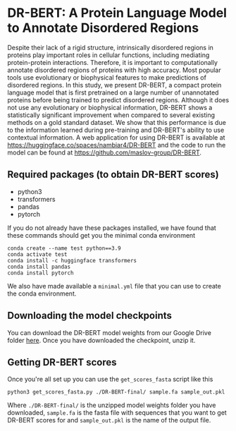 # DR-BERT: A Protein Language Model to Annotate Disordered Regions

Despite their lack of a rigid structure, intrinsically disordered regions in proteins play important roles in cellular functions, including mediating protein-protein interactions. Therefore, it is important to computationally annotate disordered regions of proteins with high accuracy. Most popular tools use evolutionary or biophysical features to make predictions of disordered regions. In this study, we present DR-BERT, a compact protein language model that is first pretrained on a large number of unannotated proteins before being trained to predict disordered regions. Although it does not use any evolutionary or biophysical information, DR-BERT shows a statistically significant improvement when compared to several existing methods on a gold standard dataset. We show that this performance is due to the information learned during pre-training and DR-BERT's ability to use contextual information. A web application for using DR-BERT is available at https://huggingface.co/spaces/nambiar4/DR-BERT and the code to run the model can be found at https://github.com/maslov-group/DR-BERT.

## Required packages (to obtain DR-BERT scores)
* python3
* transformers
* pandas
* pytorch

If you do not already have these packages installed, we have found that these commands should get you the minimal conda environment
```shell
conda create --name test python==3.9
conda activate test
conda install -c huggingface transformers
conda install pandas
conda install pytorch
```
We also have made available a `minimal.yml` file that you can use to create the conda environment.

## Downloading the model checkpoints
You can download the DR-BERT model weights from our Google Drive folder [here](https://drive.google.com/drive/folders/1hMAnXaPrK9HPzcC0RZ5d7zsw3IXN910f?usp=sharing). Once you have downloaded the checkpoint, unzip it.

## Getting DR-BERT scores
Once you're all set up you can use the `get_scores_fasta` script like this
```shell
python3 get_scores_fasta.py ./DR-BERT-final/ sample.fa sample_out.pkl
 ```
 Where `./DR-BERT-final/` is the unzipped model weights folder you have downloaded, `sample.fa` is the fasta file with sequences that you want to get DR-BERT scores for and `sample_out.pkl` is the name of the output file.
